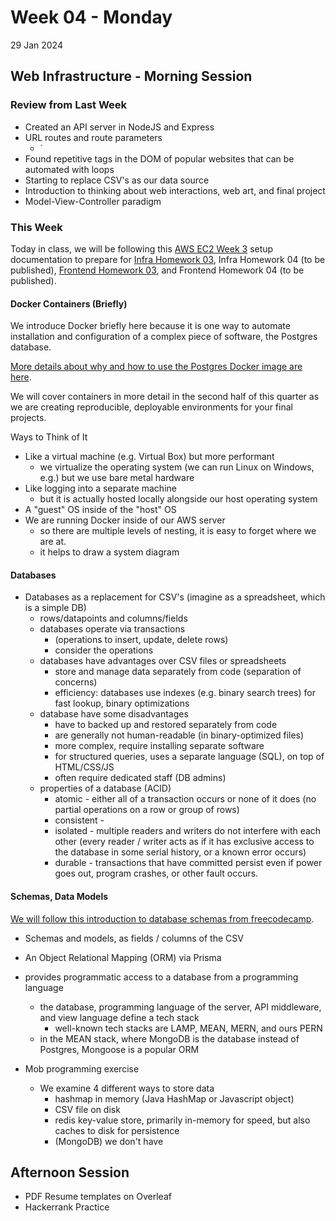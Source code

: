 # Week 04 - Monday
29 Jan 2024

## Web Infrastructure - Morning Session

### Review from Last Week
* Created an API server in NodeJS and Express
* URL routes and route parameters
  * `
* Found repetitive tags in the DOM of popular websites that can be automated with loops
* Starting to replace CSV's as our data source
* Introduction to thinking about web interactions, web art, and final project
* Model-View-Controller paradigm

### This Week

Today in class, we will be following this [AWS EC2 Week 3]() setup documentation
to prepare for [Infra Homework 03](), Infra Homework 04 (to be published),
[Frontend Homework 03](), and Frontend Homework 04 (to be published).

#### Docker Containers (Briefly)

We introduce Docker briefly here because it is one way to automate
installation and configuration of a complex piece of software, the Postgres database.

[More details about why and how to use the Postgres Docker image are here](https://www.docker.com/blog/how-to-use-the-postgres-docker-official-image/).

We will cover containers in more detail in the second half of this quarter
as we are creating reproducible, deployable environments for your final projects.

Ways to Think of It
* Like a virtual machine (e.g. Virtual Box) but more performant
  * we virtualize the operating system (we can run Linux on Windows, e.g.) but we use bare metal hardware
* Like logging into a separate machine
  * but it is actually hosted locally alongside our host operating system
* A "guest" OS inside of the "host" OS
* We are running Docker inside of our AWS server
  * so there are multiple levels of nesting, it is easy to forget where we are at.
  * it helps to draw a system diagram

#### Databases

* Databases as a replacement for CSV's (imagine as a spreadsheet, which is a simple DB)
  * rows/datapoints and columns/fields
  * databases operate via transactions
    * (operations to insert, update, delete rows)
    * consider the operations 
  * databases have advantages over CSV files or spreadsheets
    * store and manage data separately from code (separation of concerns)
    * efficiency: databases use indexes (e.g. binary search trees) for fast lookup, binary optimizations
  * database have some disadvantages
    * have to backed up and restored separately from code
    * are generally not human-readable (in binary-optimized files)
    * more complex, require installing separate software
    * for structured queries, uses a separate language (SQL), on top of HTML/CSS/JS
    * often require dedicated staff (DB admins)
  * properties of a database (ACID)
    * atomic - either all of a transaction occurs or none of it does (no partial operations on a row or group of rows)
    * consistent - 
    * isolated - multiple readers and writers do not interfere with each other (every reader / writer acts as if it has exclusive access to the database in some serial history, or a known error occurs)
    * durable - transactions that have committed persist even if power goes out, program crashes, or other fault occurs.

#### Schemas, Data Models

[We will follow this introduction to database schemas from freecodecamp]().

* Schemas and models, as fields / columns of the CSV
* An Object Relational Mapping (ORM) via Prisma
* provides programmatic access to a database from a programming language
  * the database, programming language of the server, API middleware, and view language define a tech stack
    * well-known tech stacks are LAMP, MEAN, MERN, and ours PERN
  * in the MEAN stack, where MongoDB is the database instead of Postgres, Mongoose is a popular ORM
 
* Mob programming exercise
  * We examine 4 different ways to store data
    * hashmap in memory (Java HashMap or Javascript object)
    * CSV file on disk
    * redis key-value store, primarily in-memory for speed, but also caches to disk for persistence
    * (MongoDB) we don't have 

## Afternoon Session

* PDF Resume templates on Overleaf
* Hackerrank Practice

